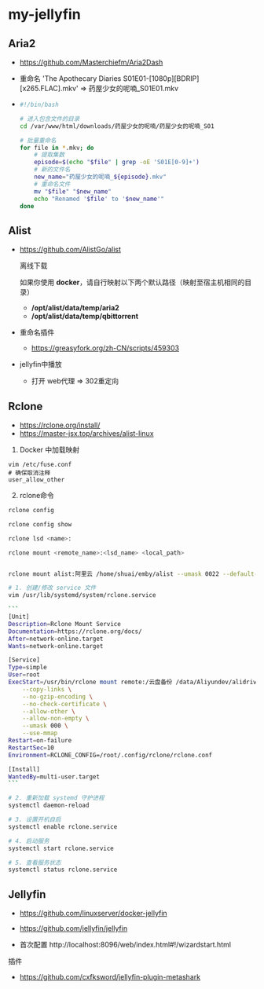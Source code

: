 # my-jellyfin

## Aria2 

- https://github.com/Masterchiefm/Aria2Dash

- 重命名 'The Apothecary Diaries S01E01-[1080p][BDRIP][x265.FLAC].mkv' => 药屋少女的呢喃_S01E01.mkv

- ```bash
  #!/bin/bash
  
  # 进入包含文件的目录
  cd /var/www/html/downloads/药屋少女的呢喃/药屋少女的呢喃_S01
  
  # 批量重命名
  for file in *.mkv; do
      # 提取集数
      episode=$(echo "$file" | grep -oE 'S01E[0-9]+')
      # 新的文件名
      new_name="药屋少女的呢喃_${episode}.mkv"
      # 重命名文件
      mv "$file" "$new_name"
      echo "Renamed '$file' to '$new_name'"
  done
  
  ```


## Alist

- https://github.com/AlistGo/alist

  离线下载

  如果你使用 **docker**，请自行映射以下两个默认路径（映射至宿主机相同的目录）

  - **/opt/alist/data/temp/aria2**
  - **/opt/alist/data/temp/qbittorrent**
  
- 重命名插件

  - https://greasyfork.org/zh-CN/scripts/459303

- jellyfin中播放

  - 打开 web代理 => 302重定向


## Rclone

- https://rclone.org/install/
- https://master-jsx.top/archives/alist-linux

1. Docker 中加载映射

```
vim /etc/fuse.conf
# 确保取消注释 
user_allow_other
```

2. rclone命令

```bash
rclone config

rclone config show

rclone lsd <name>:

rclone mount <remote_name>:<lsd_name> <local_path>


rclone mount alist:阿里云 /home/shuai/emby/alist --umask 0022 --default-permissions --allow-non-empty --allow-other --no-check-certificate --header "Referer:" --daemon
```



````bash
# 1. 创建/修改 service 文件
vim /usr/lib/systemd/system/rclone.service

```
[Unit]
Description=Rclone Mount Service
Documentation=https://rclone.org/docs/
After=network-online.target
Wants=network-online.target

[Service]
Type=simple
User=root
ExecStart=/usr/bin/rclone mount remote:/云盘备份 /data/Aliyundev/alidrive \
    --copy-links \
    --no-gzip-encoding \
    --no-check-certificate \
    --allow-other \
    --allow-non-empty \
    --umask 000 \
    --use-mmap
Restart=on-failure
RestartSec=10
Environment=RCLONE_CONFIG=/root/.config/rclone/rclone.conf

[Install]
WantedBy=multi-user.target
```

# 2. 重新加载 systemd 守护进程
systemctl daemon-reload

# 3. 设置开机自启
systemctl enable rclone.service

# 4. 启动服务
systemctl start rclone.service

# 5. 查看服务状态
systemctl status rclone.service

````

## Jellyfin

- https://github.com/linuxserver/docker-jellyfin
- https://github.com/jellyfin/jellyfin

- 首次配置 http://localhost:8096/web/index.html#!/wizardstart.html




插件

-  https://github.com/cxfksword/jellyfin-plugin-metashark
